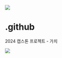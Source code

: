 <img src="https://capsule-render.vercel.app/api?type=waving&color=BDBDC8&height=150&section=header" />

# .github
2024 캡스톤 프로젝트 - 가치

<img src="https://capsule-render.vercel.app/api?type=waving&color=BDBDC8&height=150&section=footer" />
